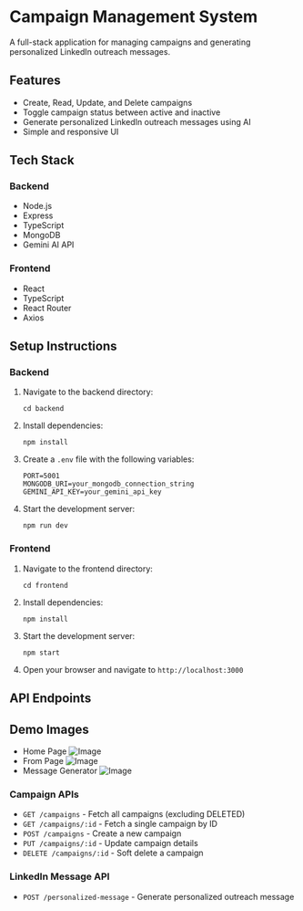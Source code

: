 # Campaign Management System

A full-stack application for managing campaigns and generating personalized LinkedIn outreach messages.

## Features

- Create, Read, Update, and Delete campaigns
- Toggle campaign status between active and inactive
- Generate personalized LinkedIn outreach messages using AI
- Simple and responsive UI

## Tech Stack

### Backend
- Node.js
- Express
- TypeScript
- MongoDB
- Gemini AI API

### Frontend
- React
- TypeScript
- React Router
- Axios

## Setup Instructions

### Backend

1. Navigate to the backend directory:
   ```
   cd backend
   ```

2. Install dependencies:
   ```
   npm install
   ```

3. Create a `.env` file with the following variables:
   ```
   PORT=5001
   MONGODB_URI=your_mongodb_connection_string
   GEMINI_API_KEY=your_gemini_api_key
   ```

4. Start the development server:
   ```
   npm run dev
   ```

### Frontend

1. Navigate to the frontend directory:
   ```
   cd frontend
   ```

2. Install dependencies:
   ```
   npm install
   ```

3. Start the development server:
   ```
   npm start
   ```

4. Open your browser and navigate to `http://localhost:3000`

## API Endpoints

## Demo Images

- Home Page
![Image](https://github.com/user-attachments/assets/87d5f203-4cc0-4590-a54b-182b463c4b20)
- From Page
![Image](https://github.com/user-attachments/assets/2b0b2b71-01ef-4735-a5ef-f9fd91146eec)  
- Message Generator
![Image](https://github.com/user-attachments/assets/0b7f01a4-de48-4c96-8b56-b815c67532bb)  

### Campaign APIs
- `GET /campaigns` - Fetch all campaigns (excluding DELETED)
- `GET /campaigns/:id` - Fetch a single campaign by ID
- `POST /campaigns` - Create a new campaign
- `PUT /campaigns/:id` - Update campaign details
- `DELETE /campaigns/:id` - Soft delete a campaign

### LinkedIn Message API
- `POST /personalized-message` - Generate personalized outreach message 
